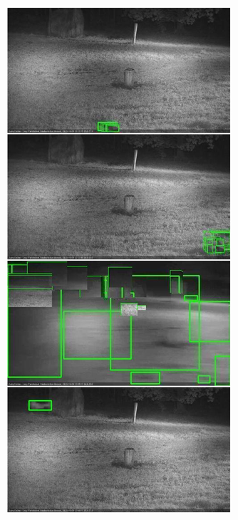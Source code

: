 ![20201009-201711-202713](in2/20201009/20201009-201711-202713_0_.jpg)
![20201009-221906-222906](in2/20201009/20201009-221906-222906_0_.jpg)
![20201009-225938-230938](in2/20201009/20201009-225938-230938_0_.jpg)
![20201009-234005-235011](in2/20201009/20201009-234005-235011_0_.jpg)
